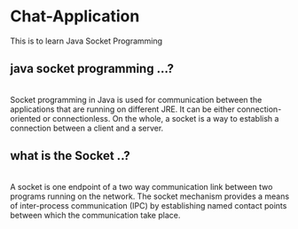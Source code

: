 # Chat-Application
This is to learn Java Socket Programming 

## java socket programming ...?
<br>
Socket programming in Java is used for communication between the applications that are running on different JRE. It can be either connection-oriented or connectionless. On the whole, a socket is a way to establish a connection between a client and a server.

<br>

## what is the Socket ..?

<br>
A socket is one endpoint of a two way communication link between two programs running on the network. The socket mechanism provides a means of inter-process communication (IPC) by establishing named contact points between which the communication take place.



